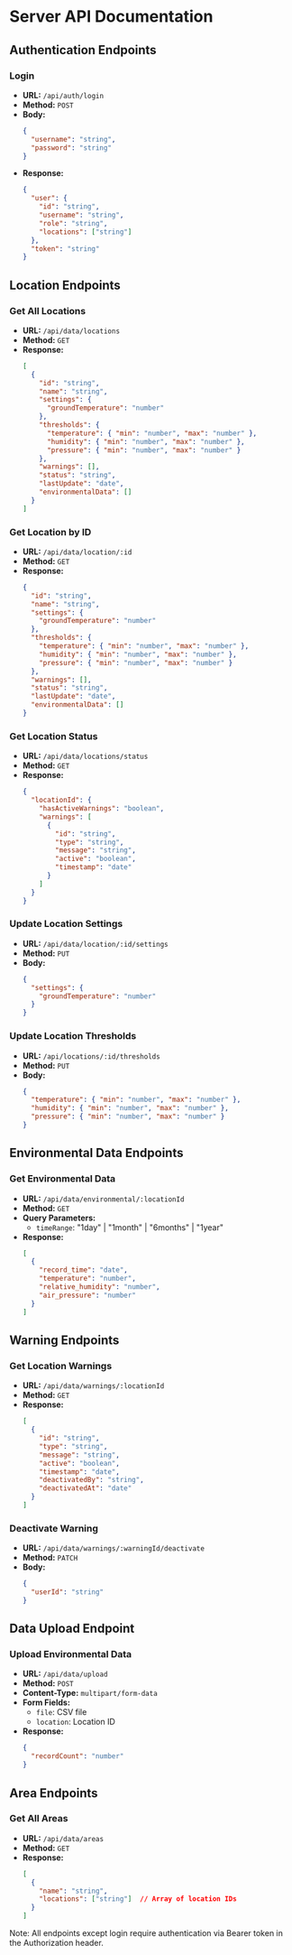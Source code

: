 # Server API Documentation

## Authentication Endpoints

### Login
- **URL:** `/api/auth/login`
- **Method:** `POST`
- **Body:**
  ```json
  {
    "username": "string",
    "password": "string"
  }
  ```
- **Response:**
  ```json
  {
    "user": {
      "id": "string",
      "username": "string",
      "role": "string",
      "locations": ["string"]
    },
    "token": "string"
  }
  ```

## Location Endpoints

### Get All Locations
- **URL:** `/api/data/locations`
- **Method:** `GET`
- **Response:**
  ```json
  [
    {
      "id": "string",
      "name": "string",
      "settings": {
        "groundTemperature": "number"
      },
      "thresholds": {
        "temperature": { "min": "number", "max": "number" },
        "humidity": { "min": "number", "max": "number" },
        "pressure": { "min": "number", "max": "number" }
      },
      "warnings": [],
      "status": "string",
      "lastUpdate": "date",
      "environmentalData": []
    }
  ]
  ```

### Get Location by ID
- **URL:** `/api/data/location/:id`
- **Method:** `GET`
- **Response:**
  ```json
  {
    "id": "string",
    "name": "string",
    "settings": {
      "groundTemperature": "number"
    },
    "thresholds": {
      "temperature": { "min": "number", "max": "number" },
      "humidity": { "min": "number", "max": "number" },
      "pressure": { "min": "number", "max": "number" }
    },
    "warnings": [],
    "status": "string",
    "lastUpdate": "date",
    "environmentalData": []
  }
  ```

### Get Location Status
- **URL:** `/api/data/locations/status`
- **Method:** `GET`
- **Response:**
  ```json
  {
    "locationId": {
      "hasActiveWarnings": "boolean",
      "warnings": [
        {
          "id": "string",
          "type": "string",
          "message": "string",
          "active": "boolean",
          "timestamp": "date"
        }
      ]
    }
  }
  ```

### Update Location Settings
- **URL:** `/api/data/location/:id/settings`
- **Method:** `PUT`
- **Body:**
  ```json
  {
    "settings": {
      "groundTemperature": "number"
    }
  }
  ```

### Update Location Thresholds
- **URL:** `/api/locations/:id/thresholds`
- **Method:** `PUT`
- **Body:**
  ```json
  {
    "temperature": { "min": "number", "max": "number" },
    "humidity": { "min": "number", "max": "number" },
    "pressure": { "min": "number", "max": "number" }
  }
  ```

## Environmental Data Endpoints

### Get Environmental Data
- **URL:** `/api/data/environmental/:locationId`
- **Method:** `GET`
- **Query Parameters:**
  - `timeRange`: "1day" | "1month" | "6months" | "1year"
- **Response:**
  ```json
  [
    {
      "record_time": "date",
      "temperature": "number",
      "relative_humidity": "number",
      "air_pressure": "number"
    }
  ]
  ```

## Warning Endpoints

### Get Location Warnings
- **URL:** `/api/data/warnings/:locationId`
- **Method:** `GET`
- **Response:**
  ```json
  [
    {
      "id": "string",
      "type": "string",
      "message": "string",
      "active": "boolean",
      "timestamp": "date",
      "deactivatedBy": "string",
      "deactivatedAt": "date"
    }
  ]
  ```

### Deactivate Warning
- **URL:** `/api/data/warnings/:warningId/deactivate`
- **Method:** `PATCH`
- **Body:**
  ```json
  {
    "userId": "string"
  }
  ```

## Data Upload Endpoint

### Upload Environmental Data
- **URL:** `/api/data/upload`
- **Method:** `POST`
- **Content-Type:** `multipart/form-data`
- **Form Fields:**
  - `file`: CSV file
  - `location`: Location ID
- **Response:**
  ```json
  {
    "recordCount": "number"
  }
  ```

## Area Endpoints

### Get All Areas
- **URL:** `/api/data/areas`
- **Method:** `GET`
- **Response:**
  ```json
  [
    {
      "name": "string",
      "locations": ["string"]  // Array of location IDs
    }
  ]
  ```

Note: All endpoints except login require authentication via Bearer token in the Authorization header. 